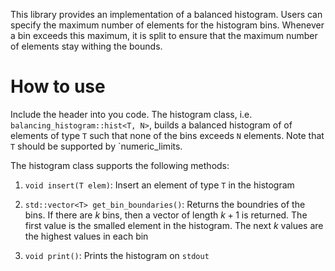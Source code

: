 This library provides an implementation of a balanced histogram. Users can specify the maximum number of elements for the histogram bins. Whenever a bin exceeds this maximum, it is split to ensure that the maximum number of elements stay withing the bounds.

# How to use
Include the header into you code.
The histogram class, i.e. `balancing_histogram::hist<T, N>`, builds a balanced histogram of of elements of type `T` such that none of the bins exceeds `N` elements. Note that `T` should be supported by `numeric_limits.

The histogram class supports the following methods:
  1. `void insert(T elem)`: Insert an element of type `T` in the histogram

  2. `std::vector<T> get_bin_boundaries()`: Returns the boundries of the bins. If there are $k$ bins, then a vector of length $k+1$ is returned. The first value is the smalled element in the histogram. The next $k$ values are the highest values in each bin
  
  3. `void print()`: Prints the histogram on `stdout` 
